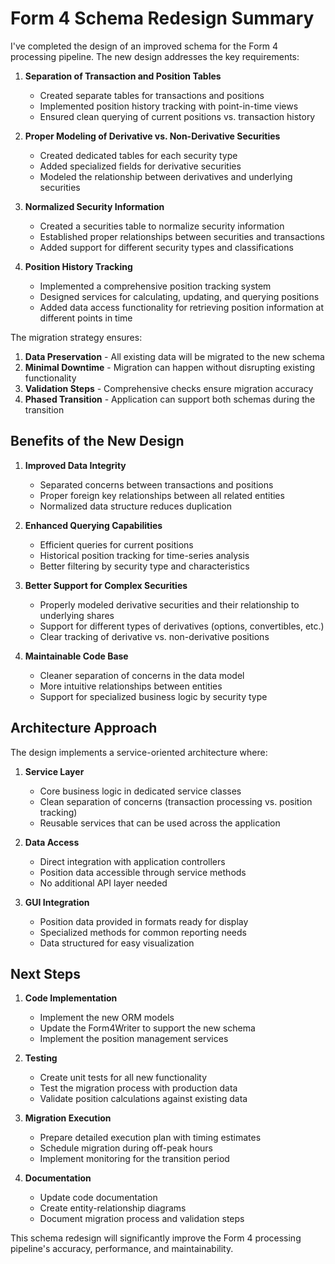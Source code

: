 # Form 4 Schema Redesign Summary

I've completed the design of an improved schema for the Form 4 processing pipeline. The new design addresses the key requirements:

1. **Separation of Transaction and Position Tables**
   - Created separate tables for transactions and positions
   - Implemented position history tracking with point-in-time views
   - Ensured clean querying of current positions vs. transaction history

2. **Proper Modeling of Derivative vs. Non-Derivative Securities**
   - Created dedicated tables for each security type
   - Added specialized fields for derivative securities
   - Modeled the relationship between derivatives and underlying securities

3. **Normalized Security Information**
   - Created a securities table to normalize security information
   - Established proper relationships between securities and transactions
   - Added support for different security types and classifications

4. **Position History Tracking**
   - Implemented a comprehensive position tracking system
   - Designed services for calculating, updating, and querying positions
   - Added data access functionality for retrieving position information at different points in time

The migration strategy ensures:
1. **Data Preservation** - All existing data will be migrated to the new schema
2. **Minimal Downtime** - Migration can happen without disrupting existing functionality
3. **Validation Steps** - Comprehensive checks ensure migration accuracy
4. **Phased Transition** - Application can support both schemas during the transition

## Benefits of the New Design

1. **Improved Data Integrity**
   - Separated concerns between transactions and positions
   - Proper foreign key relationships between all related entities
   - Normalized data structure reduces duplication

2. **Enhanced Querying Capabilities**
   - Efficient queries for current positions
   - Historical position tracking for time-series analysis
   - Better filtering by security type and characteristics

3. **Better Support for Complex Securities**
   - Properly modeled derivative securities and their relationship to underlying shares
   - Support for different types of derivatives (options, convertibles, etc.)
   - Clear tracking of derivative vs. non-derivative positions

4. **Maintainable Code Base**
   - Cleaner separation of concerns in the data model
   - More intuitive relationships between entities
   - Support for specialized business logic by security type

## Architecture Approach

The design implements a service-oriented architecture where:

1. **Service Layer**
   - Core business logic in dedicated service classes
   - Clean separation of concerns (transaction processing vs. position tracking)
   - Reusable services that can be used across the application

2. **Data Access**
   - Direct integration with application controllers
   - Position data accessible through service methods
   - No additional API layer needed

3. **GUI Integration**
   - Position data provided in formats ready for display
   - Specialized methods for common reporting needs
   - Data structured for easy visualization

## Next Steps

1. **Code Implementation**
   - Implement the new ORM models
   - Update the Form4Writer to support the new schema
   - Implement the position management services

2. **Testing**
   - Create unit tests for all new functionality
   - Test the migration process with production data
   - Validate position calculations against existing data

3. **Migration Execution**
   - Prepare detailed execution plan with timing estimates
   - Schedule migration during off-peak hours
   - Implement monitoring for the transition period

4. **Documentation**
   - Update code documentation
   - Create entity-relationship diagrams
   - Document migration process and validation steps

This schema redesign will significantly improve the Form 4 processing pipeline's accuracy, performance, and maintainability.